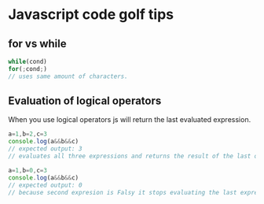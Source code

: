#  Javascript code golf tips

## for vs while

```js
while(cond)
for(;cond;)
// uses same amount of characters.
```

## Evaluation of logical operators
When you use logical operators js will return the last evaluated expression.

```js
a=1,b=2,c=3
console.log(a&&b&&c) 
// expected output: 3
// evaluates all three expressions and returns the result of the last one

a=1,b=0,c=3
console.log(a&&b&&c)
// expected output: 0
// because second expresion is Falsy it stops evaluating the last expression and returns the second one
```
